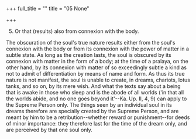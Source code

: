 +++
full_title = ""
title = "05 None"

+++


5. Or that (results) also from connexion with the body.

The obscuration of the soul's true nature results either from the soul's connexion with the body or from its connexion with the power of matter in a subtle state. As long as the creation lasts, the soul is obscured by its connexion with matter in the form of a body; at the time of a pralaya, on the other hand, by its connexion with matter of so exceedingly subtle a kind as not to admit of differentiation by means of name and form. As thus its true nature is not manifest, the soul is unable to create, in dreams, chariots, lotus tanks, and so on, by its mere wish. And what the texts say about a being that is awake in those who sleep and is the abode of all worlds ('in that all the worlds abide, and no one goes beyond it'--Ka. Up. II, 4, 9) can apply to the Supreme Person only. The things seen by an individual soul in its dreams therefore are specially created by the Supreme Person, and are meant by him to be a retribution--whether reward or punishment--for deeds of minor importance: they therefore last for the time of the dream only, and are perceived by that one soul only.

